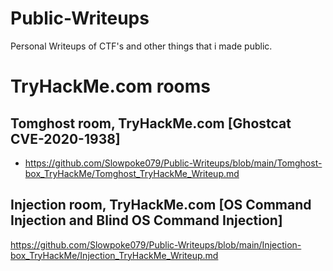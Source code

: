 # Public-Writeups
Personal Writeups of CTF's and other things that i made public.

# TryHackMe.com rooms
## Tomghost room, TryHackMe.com [Ghostcat CVE-2020-1938]
- https://github.com/Slowpoke079/Public-Writeups/blob/main/Tomghost-box_TryHackMe/Tomghost_TryHackMe_Writeup.md

## Injection room, TryHackMe.com [OS Command Injection and Blind OS Command Injection]
https://github.com/Slowpoke079/Public-Writeups/blob/main/Injection-box_TryHackMe/Injection_TryHackMe_Writeup.md
